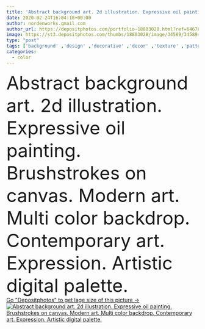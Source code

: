 ```yaml
---
title: 'Abstract background art. 2d illustration. Expressive oil painting. Brushstrokes on canvas. Modern art. Multi color backdrop. Contemporary art. Expression. Artistic digital palette.'
date: 2020-02-24T16:04:18+00:00
author: nordenworks.gmail.com
author_url: https://depositphotos.com/portfolio-18803028.html?ref=64678756
image: https://st3.depositphotos.com/thumbs/18803028/image/34589/345894554/api_thumb_450.jpg?forcejpeg=true
type: "post"
tags: ['background' ,'design' ,'decorative' ,'decor' ,'texture' ,'pattern' ,'antique' ,'grunge' ,'retro' ,'vintage' ,'paint' ,'backdrop' ,'wall' ,'wallpaper' ,'crack' ,'dirt' ,'rust' ,'expressionism' ,'design element' ,'art background' ,'rectangular shape' ,'avant garde' ,'frame illustration' ,'textured wallpaper' ,'bright coloring' ,'paint abstract' ,'wall canvas' ,'digital modern painting' ,'brush stroke effect' ,'acrylic pattern' ,'expressive exhibition' ,'composition texture' ]
categories: 
  - color
---
```

<div aling="center">
            <font size="60"> Abstract background art. 2d illustration. Expressive oil painting. Brushstrokes on canvas. Modern art. Multi color backdrop. Contemporary art. Expression. Artistic digital palette.</font>   
</div>
<div>
    <a href='https://st3.depositphotos.com/thumbs/18803028/image/34589/345894554/api_thumb_450.jpg?forcejpeg=true?ref=64678756' target=_blank > Go "Depositphotos" to get lage size of this picture ->
        <img href='https://st3.depositphotos.com/thumbs/18803028/image/34589/345894554/api_thumb_450.jpg?forcejpeg=true?ref=64678756' src='https://st3.depositphotos.com/18803028/34589/i/950/depositphotos_345894554-stock-photo-abstract-background-art-illustration-expressive.jpg?forcejpeg=true' alt='Abstract background art. 2d illustration. Expressive oil painting. Brushstrokes on canvas. Modern art. Multi color backdrop. Contemporary art. Expression. Artistic digital palette.' >
    </a>
</div>

